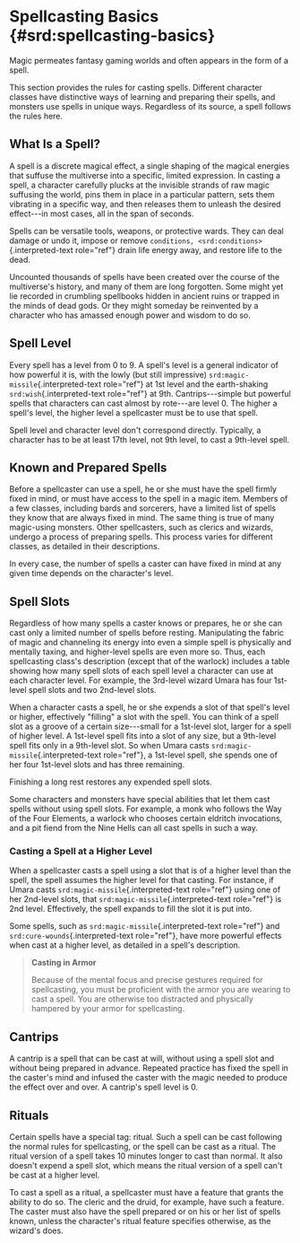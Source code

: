 Spellcasting Basics {#srd:spellcasting-basics}
===================

Magic permeates fantasy gaming worlds and often appears in the form of a
spell.

This section provides the rules for casting spells. Different character
classes have distinctive ways of learning and preparing their spells,
and monsters use spells in unique ways. Regardless of its source, a
spell follows the rules here.

What Is a Spell?
----------------

A spell is a discrete magical effect, a single shaping of the magical
energies that suffuse the multiverse into a specific, limited
expression. In casting a spell, a character carefully plucks at the
invisible strands of raw magic suffusing the world, pins them in place
in a particular pattern, sets them vibrating in a specific way, and then
releases them to unleash the desired effect\-\--in most cases, all in
the span of seconds.

Spells can be versatile tools, weapons, or protective wards. They can
deal damage or undo it, impose or remove
`conditions, <srd:conditions>`{.interpreted-text role="ref"} drain life
energy away, and restore life to the dead.

Uncounted thousands of spells have been created over the course of the
multiverse\'s history, and many of them are long forgotten. Some might
yet lie recorded in crumbling spellbooks hidden in ancient ruins or
trapped in the minds of dead gods. Or they might someday be reinvented
by a character who has amassed enough power and wisdom to do so.

Spell Level
-----------

Every spell has a level from 0 to 9. A spell\'s level is a general
indicator of how powerful it is, with the lowly (but still impressive)
`srd:magic-missile`{.interpreted-text role="ref"} at 1st level and the
earth-shaking `srd:wish`{.interpreted-text role="ref"} at 9th.
Cantrips\-\--simple but powerful spells that characters can cast almost
by rote\-\--are level 0. The higher a spell\'s level, the higher level a
spellcaster must be to use that spell.

Spell level and character level don\'t correspond directly. Typically, a
character has to be at least 17th level, not 9th level, to cast a
9th-level spell.

Known and Prepared Spells
-------------------------

Before a spellcaster can use a spell, he or she must have the spell
firmly fixed in mind, or must have access to the spell in a magic item.
Members of a few classes, including bards and sorcerers, have a limited
list of spells they know that are always fixed in mind. The same thing
is true of many magic-using monsters. Other spellcasters, such as
clerics and wizards, undergo a process of preparing spells. This process
varies for different classes, as detailed in their descriptions.

In every case, the number of spells a caster can have fixed in mind at
any given time depends on the character\'s level.

Spell Slots
-----------

Regardless of how many spells a caster knows or prepares, he or she can
cast only a limited number of spells before resting. Manipulating the
fabric of magic and channeling its energy into even a simple spell is
physically and mentally taxing, and higher-level spells are even more
so. Thus, each spellcasting class\'s description (except that of the
warlock) includes a table showing how many spell slots of each spell
level a character can use at each character level. For example, the
3rd-level wizard Umara has four 1st-level spell slots and two 2nd-level
slots.

When a character casts a spell, he or she expends a slot of that
spell\'s level or higher, effectively \"filling\" a slot with the spell.
You can think of a spell slot as a groove of a certain size\-\--small
for a 1st-level slot, larger for a spell of higher level. A 1st-level
spell fits into a slot of any size, but a 9th-level spell fits only in a
9th-level slot. So when Umara casts
`srd:magic-missile`{.interpreted-text role="ref"}, a 1st-level spell,
she spends one of her four 1st-level slots and has three remaining.

Finishing a long rest restores any expended spell slots.

Some characters and monsters have special abilities that let them cast
spells without using spell slots. For example, a monk who follows the
Way of the Four Elements, a warlock who chooses certain eldritch
invocations, and a pit fiend from the Nine Hells can all cast spells in
such a way.

### Casting a Spell at a Higher Level

When a spellcaster casts a spell using a slot that is of a higher level
than the spell, the spell assumes the higher level for that casting. For
instance, if Umara casts `srd:magic-missile`{.interpreted-text
role="ref"} using one of her 2nd-level slots, that
`srd:magic-missile`{.interpreted-text role="ref"} is 2nd level.
Effectively, the spell expands to fill the slot it is put into.

Some spells, such as `srd:magic-missile`{.interpreted-text role="ref"}
and `srd:cure-wounds`{.interpreted-text role="ref"}, have more powerful
effects when cast at a higher level, as detailed in a spell\'s
description.

> **Casting in Armor**
>
> Because of the mental focus and precise gestures required for
> spellcasting, you must be proficient with the armor you are wearing to
> cast a spell. You are otherwise too distracted and physically hampered
> by your armor for spellcasting.

Cantrips
--------

A cantrip is a spell that can be cast at will, without using a spell
slot and without being prepared in advance. Repeated practice has fixed
the spell in the caster\'s mind and infused the caster with the magic
needed to produce the effect over and over. A cantrip\'s spell level is
0.

Rituals
-------

Certain spells have a special tag: ritual. Such a spell can be cast
following the normal rules for spellcasting, or the spell can be cast as
a ritual. The ritual version of a spell takes 10 minutes longer to cast
than normal. It also doesn\'t expend a spell slot, which means the
ritual version of a spell can\'t be cast at a higher level.

To cast a spell as a ritual, a spellcaster must have a feature that
grants the ability to do so. The cleric and the druid, for example, have
such a feature. The caster must also have the spell prepared or on his
or her list of spells known, unless the character\'s ritual feature
specifies otherwise, as the wizard\'s does.
